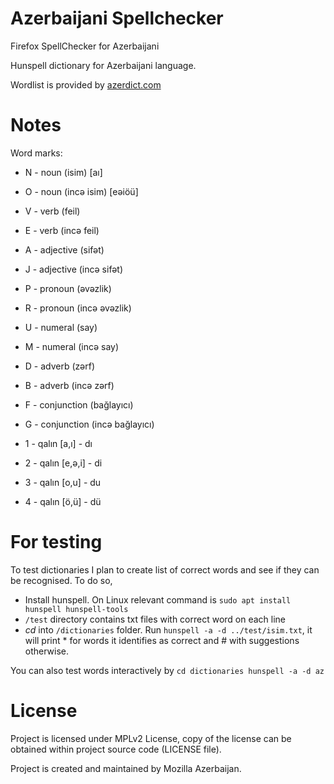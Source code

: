 # Azerbaijani Spellchecker
Firefox SpellChecker for Azerbaijani

Hunspell dictionary for Azerbaijani language.

Wordlist is provided by [azerdict.com](https://azerdict.com)

# Notes
Word marks:

* N - noun (isim) [aı]
* O - noun (incə isim) [eəiöü]
* V - verb (feil)
* E - verb (incə feil)
* A - adjective (sifət)
* J - adjective (incə sifət)
* P - pronoun (əvəzlik)
* R - pronoun (incə əvəzlik)
* U - numeral (say)
* M - numeral (incə say)
* D - adverb (zərf)
* B - adverb (incə zərf)
* F - conjunction (bağlayıcı)
* G - conjunction (incə bağlayıcı)

* 1 - qalın [a,ı] - dı
* 2 - qalın [e,ə,i] - di
* 3 - qalın [o,u] - du
* 4 - qalın [ö,ü] - dü

# For testing

To test dictionaries I plan to create list of correct words and see if they can be recognised. To do so,

* Install hunspell. On Linux relevant command is `sudo apt install hunspell hunspell-tools`
* `/test` directory contains txt files with correct word on each line
* *cd* into `/dictionaries` folder. Run `hunspell -a -d ../test/isim.txt`, it will print * for words it identifies as correct and # with suggestions otherwise.

You can also test words interactively by
`
cd dictionaries
hunspell -a -d az
`

# License
Project is licensed under MPLv2 License, copy of the license can be obtained within project source code (LICENSE file).

Project is created and maintained by Mozilla Azerbaijan.
